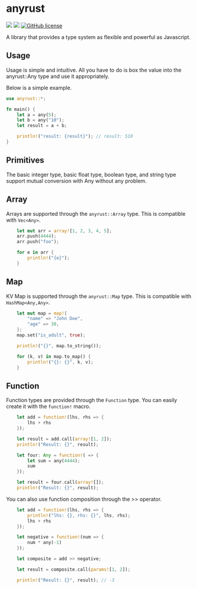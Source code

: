 # anyrust

![](https://img.shields.io/badge/language-Rust-red) ![](https://img.shields.io/badge/version-0.4.1-brightgreen) [![GitHub license](https://img.shields.io/badge/license-MIT-blue.svg)](https://github.com/myyrakle/anyrust/blob/master/LICENSE)

A library that provides a type system as flexible and powerful as Javascript.

## Usage 

Usage is simple and intuitive.
All you have to do is box the value into the anyrust::Any type and use it appropriately.

Below is a simple example.
```rust
use anyrust::*;

fn main() {
    let a = any(5);
    let b = any("10");
    let result = a + b;

    println!("result: {result}"); // result: 510
}
```

## Primitives

The basic integer type, basic float type, boolean type, and string type support mutual conversion with Any without any problem.

## Array

Arrays are supported through the `anyrust::Array` type. This is compatible with `Vec<Any>`.
```rust
    let mut arr = array![1, 2, 3, 4, 5];
    arr.push(4444);
    arr.push("foo");

    for e in arr {
        println!("{e}");
    }
```

## Map

KV Map is supported through the `anyrust::Map` type. This is compatible with `HashMap<Any,Any>`.
```rust
    let mut map = map!{
        "name" => "John Doe", 
        "age" => 30,
    };
    map.set("is_adult", true);

    println!("{}", map.to_string());

    for (k, v) in map.to_map() {
        println!("{}: {}", k, v);
    }
```

## Function 

Function types are provided through the `Function` type. You can easily create it with the `function!` macro.
```rust
    let add = function!(lhs, rhs => {
        lhs + rhs
    });

    let result = add.call(array![1, 2]);
    println!("Result: {}", result);

    let four: Any = function!( => {
        let sum = any(4444);
        sum
    });

    let result = four.call(array![]);
    println!("Result: {}", result);
```

You can also use function composition through the >> operator.
```rust
    let add = function!(lhs, rhs => {
        println!("lhs: {}, rhs: {}", lhs, rhs);
        lhs + rhs
    });

    let negative = function!(num => {
        num * any(-1)
    });

    let composite = add >> negative;

    let result = composite.call(params![1, 2]);

    println!("Result: {}", result); // -3
```